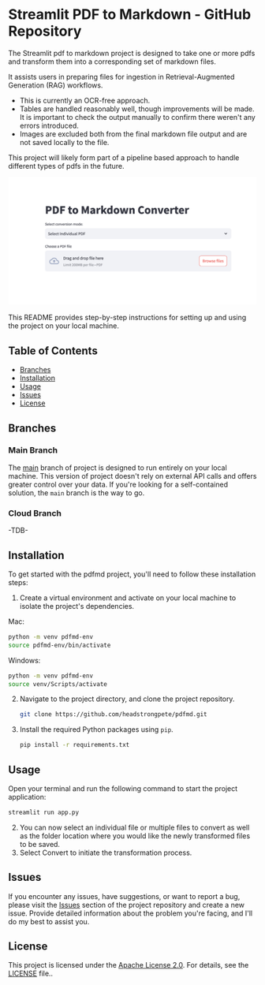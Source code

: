 # Streamlit PDF to Markdown  - GitHub Repository 
The Streamlit pdf to markdown project is designed to take one or more pdfs and transform them into a corresponding set of markdown files.

It assists users in preparing files for ingestion in Retrieval-Augmented Generation (RAG) workflows.

- This is currently an OCR-free approach.  
- Tables are handled reasonably well, though improvements will be made.  It is important to check the output manually to confirm there weren't any errors introduced.
- Images are excluded both from the final markdown file output and are not saved locally to the file.

This project will likely form part of a pipeline based approach to handle different types of pdfs in the future.

![image](https://github.com/headstrongpete/pdfmd/blob/main/pdfmarkdown.png)

This README provides step-by-step instructions for setting up and using the project on your local machine.

## Table of Contents
- [Branches](#Branches)
- [Installation](#Installation)
- [Usage](#Usage)
- [Issues](#Issues)
- [License](#License)

## Branches

### Main Branch

The [main](https://github.com/headstrongpete/pdfmd) branch of project is designed to run entirely on your local machine. This version of project doesn't rely on external API calls and offers greater control over your data. If you're looking for a self-contained solution, the `main` branch is the way to go.

### Cloud Branch
-TDB-

## Installation

To get started with the pdfmd project, you'll need to follow these installation steps:

1. Create a virtual environment and activate on your local machine to isolate the project's dependencies.  

Mac:
   ```bash
   python -m venv pdfmd-env
   source pdfmd-env/bin/activate
   ```
   
Windows:
   ```bash
   python -m venv pdfmd-env
   source venv/Scripts/activate
   ```

2. Navigate to the project directory, and clone the project repository.

   ```bash
   git clone https://github.com/headstrongpete/pdfmd.git
   ```

3. Install the required Python packages using `pip`.
   ```bash
   pip install -r requirements.txt
   ```

## Usage

Open your terminal and run the following command to start the project application:
   ```bash
   streamlit run app.py
   ```

2. You can now select an individual file or multiple files to convert as well as the folder location where you would like the newly transformed files to be saved.
3. Select Convert to initiate the transformation process.


## Issues

If you encounter any issues, have suggestions, or want to report a bug, please visit the [Issues](https://github.com/headstrongpete/pdfmd/issues) section of the project repository and create a new issue. Provide detailed information about the problem you're facing, and I'll do my best to assist you.

## License

This project is licensed under the [Apache License 2.0](http://www.apache.org/licenses/LICENSE-2.0). For details, see the [LICENSE](LICENSE) file..

